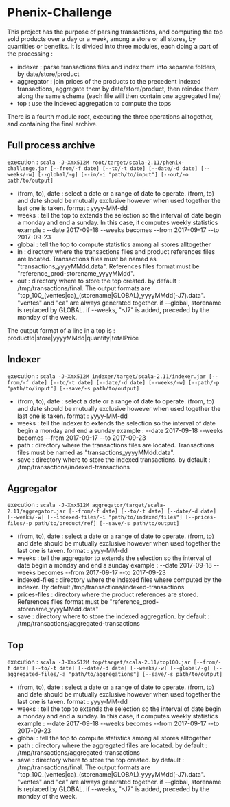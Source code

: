 # Phenix-Challenge

This project has the purpose of parsing transactions, and computing the top sold products
over a day or a week, among a store or all stores, by quantities or benefits.
It is divided into three modules, each doing a part of the processing :
- indexer : parse transactions files and index them into separate folders, by date/store/product
- aggregator : join prices of the products to the precedent indexed transactions, aggregate them by
date/store/product, then reindex them along the same schema (each file will then contain one aggregated line)
- top : use the indexed aggregation to compute the tops

There is a fourth module root, executing the three operations alltogether, and containing the final archive.

## Full process archive

execution : `scala -J-Xmx512M root/target/scala-2.11/phenix-challenge.jar
[--from/-f date] [--to/-t date] [--date/-d date] [--weeks/-w] [--global/-g]
[--in/-i "path/to/input"] [--out/-o path/to/output]`

- (from, to), date : select a date or a range of date to operate. (from, to) and date should be mutually exclusive
however when used together the last one is taken. format : yyyy-MM-dd
- weeks : tell the top to extends the selection so the interval of date begin a monday and end a sunday.
In this case, it computes weekly statistics
example : --date 2017-09-18 --weeks becomes --from 2017-09-17 --to 2017-09-23
- global : tell the top to compute statistics among all stores alltogether
- in : directory where the transactions files and product references files are located.
Transactions files must be named as "transactions_yyyyMMdd.data". References files format must be "reference_prod-storename_yyyyMMdd".
- out : directory where to store the top created. by default : /tmp/transactions/final. The output formats are
"top_100_(ventes|ca)_(storename|GLOBAL)_yyyyMMdd(-J7).data". "ventes" and "ca" are always generated together.
if --global, storename is replaced by GLOBAL. if --weeks, "-J7" is added, preceded by the monday of the week.

The output format of a line in a top is :
productId|store|yyyyMMdd|quantity|totalPrice

## Indexer

execution : `scala -J-Xmx512M indexer/target/scala-2.11/indexer.jar
[--from/-f date] [--to/-t date] [--date/-d date] [--weeks/-w] [--path/-p "path/to/input"] [--save/-s path/to/output]`

- (from, to), date : select a date or a range of date to operate. (from, to) and date should be mutually exclusive
however when used together the last one is taken. format : yyyy-MM-dd
- weeks : tell the indexer to extends the selection so the interval of date begin a monday and end a sunday
example : --date 2017-09-18 --weeks becomes --from 2017-09-17 --to 2017-09-23
- path : directory where the transactions files are located. Transactions files must be named as "transactions_yyyyMMdd.data".
- save : directory where to store the indexed transactions. by default : /tmp/transactions/indexed-transactions

## Aggregator

execution : `scala -J-Xmx512M aggregator/target/scala-2.11/aggregator.jar
[--from/-f date] [--to/-t date] [--date/-d date] [--weeks/-w]
[--indexed-files/-i "path/to/indexed/files"] [--prices-files/-p path/to/product/ref] [--save/-s path/to/output]`

- (from, to), date : select a date or a range of date to operate. (from, to) and date should be mutually exclusive
however when used together the last one is taken. format : yyyy-MM-dd
- weeks : tell the aggregator to extends the selection so the interval of date begin a monday and end a sunday
example : --date 2017-09-18 --weeks becomes --from 2017-09-17 --to 2017-09-23
- indexed-files : directory where the indexed files where computed by the indexer. By default /tmp/transactions/indexed-transactions
- prices-files : directory where the product references are stored. References files format must be "reference_prod-storename_yyyyMMdd.data"
- save : directory where to store the indexed aggregation. by default : /tmp/transactions/aggregated-transactions

## Top

execution : `scala -J-Xmx512M top/target/scala-2.11/top100.jar
[--from/-f date] [--to/-t date] [--date/-d date] [--weeks/-w] [--global/-g]
[--aggregated-files/-a "path/to/aggregations"] [--save/-s path/to/output]`

- (from, to), date : select a date or a range of date to operate. (from, to) and date should be mutually exclusive
however when used together the last one is taken. format : yyyy-MM-dd
- weeks : tell the top to extends the selection so the interval of date begin a monday and end a sunday.
In this case, it computes weekly statistics
example : --date 2017-09-18 --weeks becomes --from 2017-09-17 --to 2017-09-23
- global : tell the top to compute statistics among all stores alltogether
- path : directory where the aggregated files are located. by default : /tmp/transactions/aggregated-transactions
- save : directory where to store the top created. by default : /tmp/transactions/final. The output formats are
"top_100_(ventes|ca)_(storename|GLOBAL)_yyyyMMdd(-J7).data". "ventes" and "ca" are always generated together.
if --global, storename is replaced by GLOBAL. if --weeks, "-J7" is added, preceded by the monday of the week.

